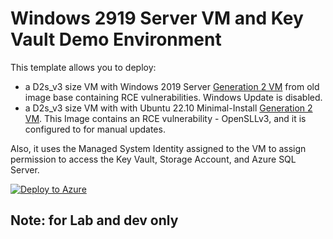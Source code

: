 # Windows 2919 Server VM and Key Vault Demo Environment

This template allows you to deploy:
 - a D2s_v3 size VM with Windows 2019 Server [Generation 2 VM](https://docs.microsoft.com/azure/virtual-machines/generation-2) from old image base containing RCE vulnerabilities. Windows Update is disabled. 
 - a D2s_v3 size VM with with Ubuntu 22.10 Minimal-Install [Generation 2 VM](https://docs.microsoft.com/azure/virtual-machines/generation-2). This Image contains an RCE vulnerability - OpenSLLv3, and it is configured to for manual updates.
 
 Also, it uses the Managed System Identity assigned to the VM to assign permission to access the Key Vault, Storage Account, and Azure SQL Server.



[![Deploy to Azure](https://aka.ms/deploytoazurebutton)](https://portal.azure.com/#create/Microsoft.Template/uri/https%3A%2F%2Fraw.githubusercontent.com%2Fgastori%2FLAB-DCSPM-Module%2Fv.01.16.23%2Fmain.json)



## Note: for Lab and dev only